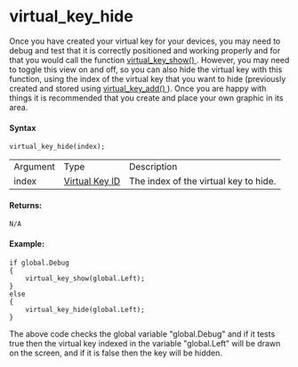 # virtual_key_hide

Once you have created your virtual key for your devices, you may need to
debug and test that it is correctly positioned and working properly and
for that you would call the function [ virtual_key_show()
](virtual_key_show) . However, you may need to toggle this view on
and off, so you can also hide the virtual key with this function, using
the index of the virtual key that you want to hide (previously created
and stored using [ virtual_key_add() ](virtual_key_add) ). Once you
are happy with things it is recommended that you create and place your
own graphic in its area.

#### Syntax

``` gml
virtual_key_hide(index);
```

|          |                                                                                                                               |                                       |
|----------|-------------------------------------------------------------------------------------------------------------------------------|---------------------------------------|
| Argument | Type                                                                                                                          | Description                           |
| index    |  [Virtual Key ID](../../../../../GameMaker_Language/GML_Reference/Game_Input/Virtual_Keys_And_Keyboards/virtual_key_add)  | The index of the virtual key to hide. |

#### Returns:

``` gml
N/A
```

#### Example:

``` gml
if global.Debug
{
    virtual_key_show(global.Left);
}
else
{
    virtual_key_hide(global.Left);
}
```

The above code checks the global variable "global.Debug" and if it tests
true then the virtual key indexed in the variable "global.Left" will be
drawn on the screen, and if it is false then the key will be hidden.
